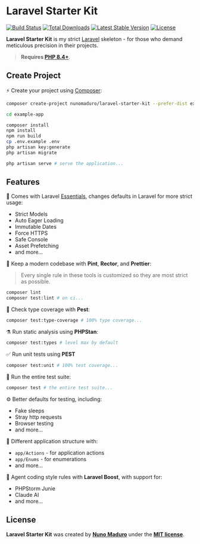 # Laravel Starter Kit

<p>
    <a href="https://github.com/nunomaduro/laravel-starter-kit/actions"><img src="https://github.com/nunomaduro/laravel-starter-kit/actions/workflows/tests.yml/badge.svg" alt="Build Status"></a>
    <a href="https://packagist.org/packages/nunomaduro/laravel-starter-kit"><img src="https://img.shields.io/packagist/dt/nunomaduro/laravel-starter-kit" alt="Total Downloads"></a>
    <a href="https://packagist.org/packages/nunomaduro/laravel-starter-kit"><img src="https://img.shields.io/packagist/v/nunomaduro/laravel-starter-kit" alt="Latest Stable Version"></a>
    <a href="https://packagist.org/packages/nunomaduro/laravel-starter-kit"><img src="https://img.shields.io/packagist/l/nunomaduro/laravel-starter-kit" alt="License"></a>
</p>

**Laravel Starter Kit** is my strict [Laravel](https://laravel.com) skeleton - for those who demand meticulous precision in their projects.

> **Requires [PHP 8.4+](https://php.net/releases/)**.

## Create Project

⚡️ Create your project using [Composer](https://getcomposer.org):

```bash
composer create-project nunomaduro/laravel-starter-kit --prefer-dist example-app

cd example-app

composer install
npm install
npm run build
cp .env.example .env
php artisan key:generate
php artisan migrate

php artisan serve # serve the application...
```

## Features

🥃 Comes with Laravel [Essentials](https://github.com/nunomaduro/essentials), changes defaults in Laravel for more strict usage:
- Strict Models
- Auto Eager Loading
- Immutable Dates
- Force HTTPS
- Safe Console
- Asset Prefetching
- and more...

🧹 Keep a modern codebase with **Pint**, **Rector**, and **Prettier**:

> Every single rule in these tools is customized so they are most strict as possible.

```bash
composer lint
composer test:lint # on ci...
```

🧨 Check type coverage with **Pest**:
```bash
composer test:type-coverage # 100% type coverage...
```

⚗️ Run static analysis using **PHPStan**:
```bash
composer test:types # level max by default
```

✅ Run unit tests using **PEST**
```bash
composer test:unit # 100% test coverage...
```

🚀 Run the entire test suite:
```bash
composer test # the entire test suite...
```

⚙️ Better defaults for testing, including:
- Fake sleeps
- Stray http requests
- Browser testing
- and more...

💭 Different application structure with:
- `app/Actions` - for application actions
- `app/Enums` - for enumerations
- and more...

🤖 Agent coding style rules with **Laravel Boost**, with support for:
- PHPStorm Junie
- Claude AI
- and more...

## License

**Laravel Starter Kit** was created by **[Nuno Maduro](https://x.com/enunomaduro)** under the **[MIT license](https://opensource.org/licenses/MIT)**.
